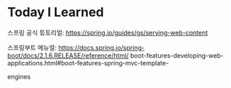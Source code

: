 # Today I Learned

스프링 공식 튜토리얼: https://spring.io/guides/gs/serving-web-content </br>

스프링부트 메뉴얼: https://docs.spring.io/spring-boot/docs/2.1.6.RELEASE/reference/html/ boot-features-developing-web-applications.html#boot-features-spring-mvc-template-

engines

